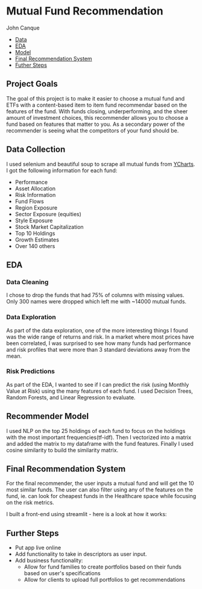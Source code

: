 # Mutual Fund Recommendation
John Canque

- [Data](#data)
- [EDA](#eda)
- [Model](#model)
- [Final Recommendation System](#sys)
- [Futher Steps](#steps)


## Project Goals
The goal of this project is to make it easier to choose a mutual fund and ETFs with a content-based item to item fund recommendar based on the features of the fund. With funds closing, underperforming,  and the sheer amount of investment choices, this recommender allows you to choose a fund based on features that matter to you. As a secondary power of the recommender is seeing what the competitors of your fund should be.


## Data Collection <a name='data'></a>
I used selenium and beautiful soup to scrape all mutual funds from [YCharts](https://www.ycharts.com/). I got the following information for each fund:
- Performance
- Asset Allocation
- Risk Information
- Fund Flows
- Region Exposure
- Sector Exposure (equities)
- Style Exposure
- Stock Market Capitalization
- Top 10 Holdings
- Growth Estimates
- Over 140 others

## EDA <a name='eda'></a>
### Data Cleaning
I chose to drop the funds that had 75% of columns with missing values. Only 300 names were dropped which left me with ~14000 mutual funds.


### Data Exploration
As part of the data exploration, one of the more interesting things I found was the wide range of returns and risk. In a market where most prices have been correlated, I was surprised to see how many funds had performance and risk profiles that were more than 3 standard deviations away from the mean.


### Risk Predictions
As part of the EDA, I wanted to see if I can predict the risk (using Monthly Value at Risk) using the many features of each fund. I used Decision Trees, Random Forests, and Linear Regression to evaluate.


## Recommender Model <a name='model'></a>
I used NLP on the top 25 holdings of each fund to focus on the holdings with the most important frequencies(tf-idf). Then I vectorized into a matrix and added the matrix to my dataframe with the fund features. Finally I used cosine similarity to build the similarity matrix.
 

## Final Recommendation System <a name='sys'></a>
For the final recommender, the user inputs a mutual fund and will get the 10 most similar funds. The user can also filter using any of the features on the fund, ie. can look for cheapest funds in the Healthcare space while focusing on the risk metrics.

I built a front-end using streamlit - here is a look at how it works:

## Further Steps <a name='steps'></a>
- Put app live online
- Add functionality to take in descriptors as user input.
- Add business functionality:
  - Allow for fund families to create portfolios based on their funds based on user's specifications
  - Allow for clients to upload full portfolios to get recommendations
